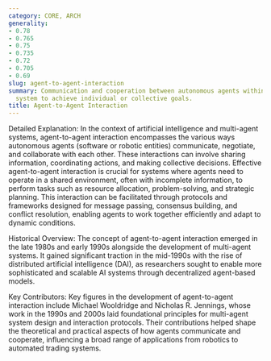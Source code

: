 ```yaml
---
category: CORE, ARCH
generality:
- 0.78
- 0.765
- 0.75
- 0.735
- 0.72
- 0.705
- 0.69
slug: agent-to-agent-interaction
summary: Communication and cooperation between autonomous agents within a multi-agent
  system to achieve individual or collective goals.
title: Agent-to-Agent Interaction
---
```


Detailed Explanation:
In the context of artificial intelligence and multi-agent systems, agent-to-agent interaction encompasses the various ways autonomous agents (software or robotic entities) communicate, negotiate, and collaborate with each other. These interactions can involve sharing information, coordinating actions, and making collective decisions. Effective agent-to-agent interaction is crucial for systems where agents need to operate in a shared environment, often with incomplete information, to perform tasks such as resource allocation, problem-solving, and strategic planning. This interaction can be facilitated through protocols and frameworks designed for message passing, consensus building, and conflict resolution, enabling agents to work together efficiently and adapt to dynamic conditions.

Historical Overview:
The concept of agent-to-agent interaction emerged in the late 1980s and early 1990s alongside the development of multi-agent systems. It gained significant traction in the mid-1990s with the rise of distributed artificial intelligence (DAI), as researchers sought to enable more sophisticated and scalable AI systems through decentralized agent-based models.

Key Contributors:
Key figures in the development of agent-to-agent interaction include Michael Wooldridge and Nicholas R. Jennings, whose work in the 1990s and 2000s laid foundational principles for multi-agent system design and interaction protocols. Their contributions helped shape the theoretical and practical aspects of how agents communicate and cooperate, influencing a broad range of applications from robotics to automated trading systems.